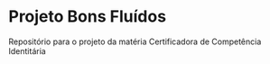 # Projeto Bons Fluídos
Repositório para o projeto da matéria Certificadora de Competência Identitária
